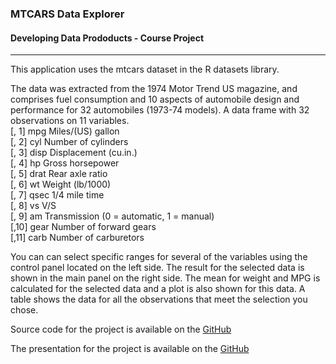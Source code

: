 ### MTCARS Data Explorer
#### Developing Data Prododucts - Course Project
----------------------------

This application uses the mtcars dataset in the R datasets library.

The data was extracted from the 1974 Motor Trend US magazine, and comprises fuel consumption and 10 aspects of automobile design and performance for 32 automobiles (1973-74 models).
A data frame with 32 observations on 11 variables.  
[, 1]	 mpg	 Miles/(US) gallon  
[, 2]	 cyl	 Number of cylinders  
[, 3]	 disp	 Displacement (cu.in.)  
[, 4]	 hp	 Gross horsepower  
[, 5]	 drat	 Rear axle ratio  
[, 6]	 wt	 Weight (lb/1000)  
[, 7]	 qsec	 1/4 mile time  
[, 8]	 vs	 V/S  
[, 9]	 am	 Transmission (0 = automatic, 1 = manual)  
[,10]	 gear	 Number of forward gears  
[,11]	 carb	 Number of carburetors  

You can can select specific ranges for several of the variables using the control panel located on the left side.
The result for the selected data is shown in the main panel on the right side.
The mean for weight and MPG is calculated for the selected data and a plot is also shown for this data.
A table shows the data for all the observations that meet the selection you chose.

Source code for the project is available on the [GitHub](https://github.com/scatalina5/09_DevelopingDataProducts)

The presentation for the project is available on the [GitHub](http://scatalina5.github.io/09_DevelopingDataProducts-project.html#/)
